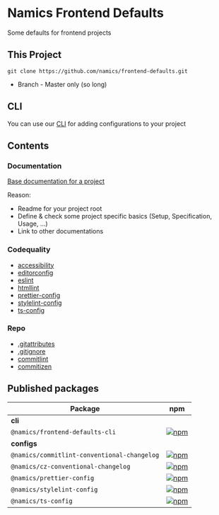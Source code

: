 # Namics Frontend Defaults

Some defaults for frontend projects

## This Project

```
git clone https://github.com/namics/frontend-defaults.git
```

-   Branch - Master only (so long)

## CLI

You can use our [CLI](./cli/README.md) for adding configurations to your project

## Contents

### Documentation

[Base documentation for a project](./doc/README.md)

Reason:

-   Readme for your project root
-   Define & check some project specific basics (Setup, Specification, Usage, ...)
-   Link to other documentations

### Codequality

-   [accessibility](./codequality/accessibility/README.md)
-   [editorconfig](./editorconfig/README.md)
-   [eslint](./codequality/eslint/README.md)
-   [htmllint](./codequality/htmllint/.htmllintrc)
-   [prettier-config](./codequality/prettier/README.md)
-   [stylelint-config](./codequality/stylelint/README.md)
-   [ts-config](./codequality/ts-config/README.md)

### Repo

-   [.gitattributes](./repo/gitattributes/README.md)
-   [.gitignore](./repo/gitignore/README.md)
-   [commitlint](./repo/commitlint-conventional-changelog/README.md)
-   [commitizen](./repo/cz-conventional-changelog/README.md)

## Published packages

| Package                                     | npm                                                                                                                                                           |
| ------------------------------------------- | ------------------------------------------------------------------------------------------------------------------------------------------------------------- |
| **cli**                                     |                                                                                                                                                               |
| `@namics/frontend-defaults-cli`             | [![npm](https://img.shields.io/npm/v/@namics/frontend-defaults-cli.svg)](https://www.npmjs.com/package/@namics/frontend-defaults-cli)                         |
| **configs**                                 |                                                                                                                                                               |
| `@namics/commitlint-conventional-changelog` | [![npm](https://img.shields.io/npm/v/@namics/commitlint-conventional-changelog.svg)](https://www.npmjs.com/package/@namics/commitlint-conventional-changelog) |
| `@namics/cz-conventional-changelog`         | [![npm](https://img.shields.io/npm/v/@namics/cz-conventional-changelog.svg)](https://www.npmjs.com/package/@namics/cz-conventional-changelog)                 |
| `@namics/prettier-config`                   | [![npm](https://img.shields.io/npm/v/@namics/prettier-config.svg)](https://www.npmjs.com/package/@namics/prettier-config)                                     |
| `@namics/stylelint-config`                  | [![npm](https://img.shields.io/npm/v/@namics/stylelint-config.svg)](https://www.npmjs.com/package/@namics/stylelint-config)                                   |
| `@namics/ts-config`                         | [![npm](https://img.shields.io/npm/v/@namics/ts-config.svg)](https://www.npmjs.com/package/@namics/ts-config)                                                 |
